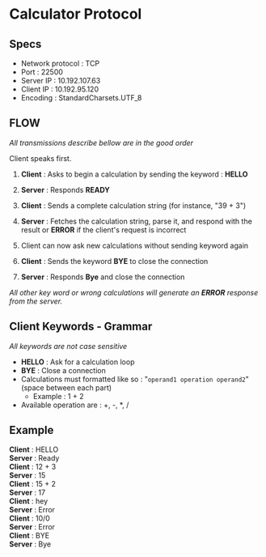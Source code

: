# Calculator Protocol

## Specs
- Network protocol : TCP
- Port : 22500
- Server IP : 10.192.107.63
- Client IP : 10.192.95.120
- Encoding : StandardCharsets.UTF_8

## FLOW
*All transmissions describe bellow are in the good order*

Client speaks first.

1. **Client** : Asks to begin a calculation by sending the keyword : **HELLO**

1. **Server** : Responds **READY** 

1. **Client** :  Sends a complete calculation string (for instance, "39 + 3")

1. **Server** : Fetches the calculation string, parse it, and respond with the result or **ERROR** if the client's request is incorrect

1. Client can now ask new calculations without sending keyword again

1. **Client** : Sends the keyword **BYE** to close the connection

1. **Server** : Responds **Bye** and close the connection

*All other key word or wrong calculations will generate an **ERROR** response from the server.*

## Client Keywords - Grammar
*All keywords are not case sensitive*
- **HELLO** : Ask for a calculation loop
- **BYE** : Close a connection
- Calculations must formatted like so : "`operand1 operation operand2`" (space between each part)
	- Example : 1 + 2
- Available operation are : +, -, *, /

## Example
**Client** : HELLO  
**Server** : Ready  
**Client** : 12 + 3  
**Server** : 15   
**Client** : 15 + 2  
**Server** : 17  
**Client** : hey   
**Server** : Error   
**Client** : 10/0  
**Server** : Error  
**Client** : BYE  
**Server** : Bye  
